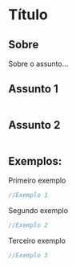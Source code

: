 # Título

## Sobre

Sobre o assunto...

## Assunto 1
```

```

## Assunto 2
```

```

## Exemplos:

Primeiro exemplo

```javascript
//Exemplo 1

```

Segundo exemplo

```javascript
//Exemplo 2

```

Terceiro exemplo

```javascript
//Exemplo 3

```



